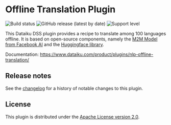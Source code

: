 # Offline Translation Plugin

![Build status](https://github.com/dataiku/dss-plugin-nlp-offline-translation/actions/workflows/auto-make.yml/badge.svg) ![GitHub release (latest by date)](https://img.shields.io/github/v/release/dataiku/dss-plugin-nlp-offline-translation?logo=github) ![Support level](https://img.shields.io/badge/support-Unsupported-orange)

This Dataiku DSS plugin provides a recipe to translate among 100 languages offline. It is based on open-source components, namely the [M2M Model from Facebook AI](https://ai.facebook.com/blog/introducing-many-to-many-multilingual-machine-translation/) and the [Huggingface library](https://huggingface.co/facebook/m2m100_418M).

Documentation: https://www.dataiku.com/product/plugins/nlp-offline-translation/

## Release notes

See the [changelog](CHANGELOG.md) for a history of notable changes to this plugin.

## License

This plugin is distributed under the [Apache License version 2.0](LICENSE).
